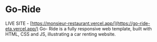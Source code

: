 # Go-Ride  
LIVE SITE - [https://monsieur-restaurant.vercel.app/](https://go-ride-eta.vercel.app/)
Go- Ride is a fully responsive web template, built with HTML, CSS and JS, illustrating a car renting website.
